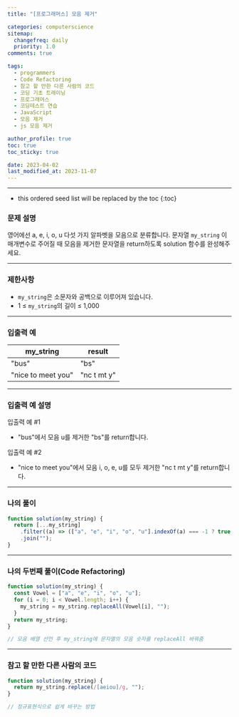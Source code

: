 ```yaml
---
title: "[프로그래머스] 모음 제거"

categories: computerscience
sitemap:
  changefreq: daily
  priority: 1.0
comments: true

tags:
  - programmers
  - Code Refactoring
  - 참고 할 만한 다른 사람의 코드
  - 코딩 기초 트레이닝
  - 프로그래머스
  - 코딩테스트 연습
  - JavaScript
  - 모음 제거
  - js 모음 제거

author_profile: true
toc: true
toc_sticky: true

date: 2023-04-02
last_modified_at: 2023-11-07
---
```


---

<!-- prettier-ignore -->
* this ordered seed list will be replaced by the toc 
{:toc}

### 문제 설명

영어에선 a, e, i, o, u 다섯 가지 알파벳을 모음으로 분류합니다. 문자열 `my_string`
이 매개변수로 주어질 때 모음을 제거한 문자열을 return하도록 solution 함수를 완성해주세요.

---

### 제한사항

- `my_string`은 소문자와 공백으로 이루어져 있습니다.
- 1 ≤ `my_string`의 길이 ≤ 1,000

---

### 입출력 예

| my_string          | result      |
| ------------------ | ----------- |
| "bus"              | "bs"        |
| "nice to meet you" | "nc t mt y" |

---

### 입출력 예 설명

입출력 예 #1

- "bus"에서 모음 u를 제거한 "bs"를 return합니다.

입출력 예 #2

- "nice to meet you"에서 모음 i, o, e, u를 모두 제거한 "nc t mt y"를 return합니다.

---

### 나의 풀이

```jsx
function solution(my_string) {
  return [...my_string]
    .filter((a) => (["a", "e", "i", "o", "u"].indexOf(a) === -1 ? true : false))
    .join("");
}
```

---

### 나의 두번째 풀이(Code Refactoring)

```jsx
function solution(my_string) {
  const Vowel = ["a", "e", "i", "o", "u"];
  for (i = 0; i < Vowel.length; i++) {
    my_string = my_string.replaceAll(Vowel[i], "");
  }
  return my_string;
}

// 모음 배열 선언 후 my_string에 문자열의 모음 숫자를 replaceAll 바꿔줌
```

---

### 참고 할 만한 다른 사람의 코드

```jsx
function solution(my_string) {
  return my_string.replace(/[aeiou]/g, "");
}

// 정규표현식으로 쉽게 바꾸는 방법
```
